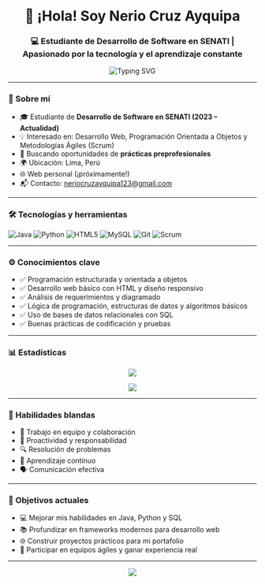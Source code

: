 <h1 align="center">👋 ¡Hola! Soy Nerio Cruz Ayquipa</h1>
<h3 align="center">💻 Estudiante de Desarrollo de Software en SENATI | Apasionado por la tecnología y el aprendizaje constante</h3>

<p align="center">
  <img src="https://readme-typing-svg.herokuapp.com?font=Fira+Code&size=22&pause=1000&center=true&vCenter=true&width=750&lines=Desarrollador+en+formaci%C3%B3n;Apasionado+por+el+desarrollo+web+y+la+programaci%C3%B3n;Siempre+aprendiendo+y+mejorando+%F0%9F%9A%80" alt="Typing SVG" />
</p>

---

### 🧠 Sobre mí

- 🎓 Estudiante de **Desarrollo de Software en SENATI (2023 – Actualidad)**
- 💡 Interesado en: Desarrollo Web, Programación Orientada a Objetos y Metodologías Ágiles (Scrum)
- 🔎 Buscando oportunidades de **prácticas preprofesionales**
- 🌍 Ubicación: Lima, Perú
- 🌐 Web personal (¡próximamente!)
- 📬 Contacto: [neriocruzayquipa123@gmail.com](mailto:neriocruzayquipa123@gmail.com)

---

### 🛠️ Tecnologías y herramientas

![Java](https://img.shields.io/badge/Java-ED8B00?style=for-the-badge&logo=java&logoColor=white)
![Python](https://img.shields.io/badge/Python-3776AB?style=for-the-badge&logo=python&logoColor=white)
![HTML5](https://img.shields.io/badge/HTML5-E34F26?style=for-the-badge&logo=html5&logoColor=white)
![MySQL](https://img.shields.io/badge/MySQL-00758F?style=for-the-badge&logo=mysql&logoColor=white)
![Git](https://img.shields.io/badge/Git-F05032?style=for-the-badge&logo=git&logoColor=white)
![Scrum](https://img.shields.io/badge/Scrum-6DB33F?style=for-the-badge&logo=scrumalliance&logoColor=white)

---

### ⚙️ Conocimientos clave

- ✅ Programación estructurada y orientada a objetos
- ✅ Desarrollo web básico con HTML y diseño responsivo
- ✅ Análisis de requerimientos y diagramado
- ✅ Lógica de programación, estructuras de datos y algoritmos básicos
- ✅ Uso de bases de datos relacionales con SQL
- ✅ Buenas prácticas de codificación y pruebas

---

### 📊 Estadísticas

<p align="center">
  <img src="https://github-readme-stats.vercel.app/api?username=neriocruz&show_icons=true&theme=tokyonight" />
</p>

<p align="center">
  <img src="https://github-readme-stats.vercel.app/api/top-langs/?username=neriocruz&layout=compact&theme=tokyonight" />
</p>

---

### 🤝 Habilidades blandas

- 🤝 Trabajo en equipo y colaboración
- 🎯 Proactividad y responsabilidad
- 🔍 Resolución de problemas
- 🧠 Aprendizaje continuo
- 🗣️ Comunicación efectiva

---

### 🚀 Objetivos actuales

- 💻 Mejorar mis habilidades en Java, Python y SQL
- 📚 Profundizar en frameworks modernos para desarrollo web
- 🌐 Construir proyectos prácticos para mi portafolio
- 🧪 Participar en equipos ágiles y ganar experiencia real

---

<p align="center">
  <img src="https://komarev.com/ghpvc/?username=neriocruz&label=Visitas+al+perfil&color=blueviolet&style=flat" />
</p>
